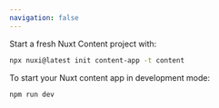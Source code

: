 ```yaml
---
navigation: false
---
```


Start a fresh Nuxt Content project with:

```bash
npx nuxi@latest init content-app -t content
```

To start your Nuxt content app in development mode:

```bash
npm run dev
```
